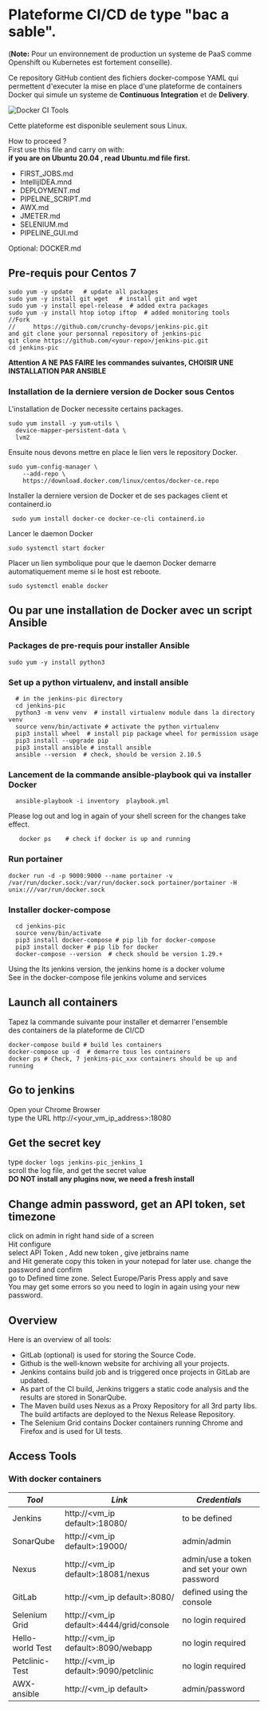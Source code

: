 # Plateforme CI/CD de type "bac a sable".
(**Note:** Pour un environnement de production un systeme de PaaS comme Openshift ou Kubernetes est fortement conseille). 

Ce repository GitHub contient des fichiers docker-compose YAML 
qui permettent d'executer la mise en place d'une plateforme de containers
Docker qui simule un systeme de **Continuous** **Integration** et de **Delivery**. 

![Docker CI Tools](screenshots/latest_schema.jpg)

Cette plateforme est disponible seulement sous Linux. 

How to proceed ?  
First use this file and carry on with:     
**if you are on Ubuntu 20.04 , read Ubuntu.md file first.**  
 * FIRST_JOBS.md
 * IntellijIDEA.mnd
 * DEPLOYMENT.md
 * PIPELINE_SCRIPT.md
 * AWX.md  
 * JMETER.md  
 * SELENIUM.md  
 * PIPELINE_GUI.md  
   
Optional: DOCKER.md 

## Pre-requis pour Centos 7
```
sudo yum -y update   # update all packages 
sudo yum -y install git wget   # install git and wget 
sudo yum -y install epel-release  # added extra packages
sudo yum -y install htop iotop iftop  # added monitoring tools
//Fork  
//     https://github.com/crunchy-devops/jenkins-pic.git
and git clone your personnal repository of jenkins-pic
git clone https://github.com/<your-repo>/jenkins-pic.git
cd jenkins-pic  
```
**Attention A NE PAS FAIRE les commandes suivantes, CHOISIR UNE INSTALLATION PAR ANSIBLE**
### Installation de la derniere version de Docker sous Centos 
L'installation de Docker necessite certains packages.
```
sudo yum install -y yum-utils \
  device-mapper-persistent-data \
  lvm2
```
Ensuite nous devons mettre en place le lien vers le repository Docker.
```
sudo yum-config-manager \
    --add-repo \
    https://download.docker.com/linux/centos/docker-ce.repo
```
Installer la derniere version de Docker et de ses packages client et containerd.io
```
 sudo yum install docker-ce docker-ce-cli containerd.io
```
Lancer le daemon Docker 
```
sudo systemctl start docker
```
Placer un lien symbolique pour que le daemon Docker demarre automatiquement meme si le host est reboote. 
```
sudo systemctl enable docker
```

## Ou par une installation de Docker avec un script Ansible 
### Packages de pre-requis pour installer Ansible 
```
sudo yum -y install python3 
```

### Set up a python virtualenv, and install ansible
```shell script
  # in the jenkins-pic directory 
  cd jenkins-pic
  python3 -m venv venv  # install virtualenv module dans la directory venv
  source venv/bin/activate # activate the python virtualenv
  pip3 install wheel  # install pip package wheel for permission usage
  pip3 install --upgrade pip
  pip3 install ansible # install ansible
  ansible --version  # check, should be version 2.10.5
```

### Lancement de la commande ansible-playbook qui va installer Docker
```
  ansible-playbook -i inventory  playbook.yml
```

Please log out and log in again of your shell screen for 
the changes take effect. 
```shell script
   docker ps    # check if docker is up and running 
```

### Run portainer 
```shell
docker run -d -p 9000:9000 --name portainer -v /var/run/docker.sock:/var/run/docker.sock portainer/portainer -H unix:///var/run/docker.sock 
```


### Installer docker-compose 
```shell script
  cd jenkins-pic
  source venv/bin/activate
  pip3 install docker-compose # pip lib for docker-compose
  pip3 install docker # pip lib for docker 
  docker-compose --version  # check should be version 1.29.+
```
Using the lts jenkins version, the jenkins home is a docker volume   
See in the docker-compose file jenkins volume and services  

## Launch all containers
Tapez la commande suivante pour installer et demarrer l'ensemble   
des containers de la plateforme de CI/CD
```shell
docker-compose build # build les containers 
docker-compose up -d  # demarre tous les containers
docker ps # Check, 7 jenkins-pic_xxx containers should be up and running
```

## Go to jenkins
Open your Chrome Browser    
type the URL  http://<your_vm_ip_address>:18080   

## Get the secret key 
type ``` docker logs jenkins-pic_jenkins_1 ```  
scroll the log file, and get the secret value  
**DO NOT install any plugins now, we need a fresh install** 

## Change admin password, get an API token, set timezone
click on admin in right hand side of a screen  
Hit configure  
select API Token , Add new token , give jetbrains name  
and Hit generate 
copy this token in your notepad for later use. 
change the password and confirm  
go to Defined time zone. Select Europe/Paris
Press apply and save  
You may get some errors so you need to login in again using your new password. 

## Overview
Here is an overview of all tools:
- GitLab (optional) is used for storing the Source Code.
- Github is the well-known website for archiving all your projects.
- Jenkins contains build job and is triggered once projects in GitLab are updated.
- As part of the CI build, Jenkins triggers a static code analysis and the results are stored in SonarQube.
- The Maven build uses Nexus as a Proxy Repository for all 3rd party libs. The build artifacts are deployed to the Nexus Release Repository.
- The Selenium Grid contains Docker containers running Chrome and Firefox and is used for UI tests.

## Access Tools
### With docker containers
| *Tool* | *Link* | *Credentials* |
| ------------- | ------------- | ------------- |
| Jenkins | http://<vm_ip default>:18080/ | to be defined |
| SonarQube | http://<vm_ip default>:19000/ | admin/admin |
| Nexus | http://<vm_ip default>:18081/nexus | admin/use a token and set your own password |
| GitLab | http://<vm_ip default>:8080/ | defined using the console |
| Selenium Grid | http://<vm_ip default>:4444/grid/console | no login required |
| Hello-world Test | http://<vm_ip default>:8090/webapp | no login required |
| Petclinic-Test | http://<vm_ip default>:9090/petclinic | no login required |
| AWX-ansible| http://<vm_ip default> | admin/password |
